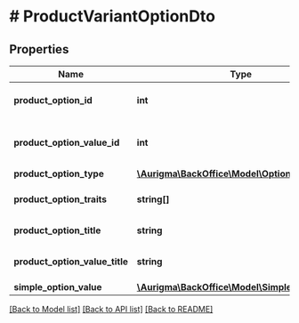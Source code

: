 # # ProductVariantOptionDto

## Properties

Name | Type | Description | Notes
------------ | ------------- | ------------- | -------------
**product_option_id** | **int** | Product option identifier. | [optional]
**product_option_value_id** | **int** | Product option value identifier. | [optional]
**product_option_type** | [**\Aurigma\BackOffice\Model\OptionType**](OptionType.md) |  | [optional]
**product_option_traits** | **string[]** | Product option traits. | [optional]
**product_option_title** | **string** | Product option title. | [optional]
**product_option_value_title** | **string** | Product option value title. | [optional]
**simple_option_value** | [**\Aurigma\BackOffice\Model\SimpleOptionValue**](SimpleOptionValue.md) |  | [optional]

[[Back to Model list]](../../README.md#models) [[Back to API list]](../../README.md#endpoints) [[Back to README]](../../README.md)
